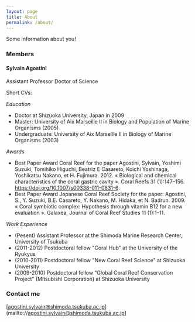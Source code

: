 ```yaml
---
layout: page
title: About
permalink: /about/
---
```


Some information about you!

### Members

#### Sylvain Agostini

Assistant Professor
Doctor of Science

Short CVs:

*Education*
* Doctor at Shizuoka University, Japan in 2009
* Master: University of Aix Marseille II in Biology and Population of Marine Organisms (2005)
* Undergraduate: University of Aix Marseille II in Biology of Marine Organisms (2003)

*Awards*
* Best Paper Award Coral Reef for the paper Agostini, Sylvain, Yoshimi Suzuki, Tomihiko Higuchi, Beatriz E Casareto, Koichi Yoshinaga, Yoshikatsu Nakano, et H. Fujimura. 2012. « Biological and chemical characteristics of the coral gastric cavity ». Coral Reefs 31 (1):147–156. https://doi.org/10.1007/s00338-011-0831-6.
* Best Paper Award Japanese Coral Reef Society for the paper: Agostini, S., Y. Suzuki, B.E. Casareto, Y. Nakano, M. Hidaka, et N. Badrun. 2009. « Coral symbiotic complex: Hypothesis through vitamin B12 for a new evaluation ». Galaxea, Journal of Coral Reef Studies 11 (1):1–11.

*Work Experience*
* (Pesent) Assistant Professor at the Shimoda Marine Research Center, University of Tsukuba
* (2011-2012) Postdoctoral fellow "Coral Hub" at the University of the Ryukyus 
* (2010-2011) Postdoctoral fellow "New Coral Reef Science" at Shizuoka University 
* (2009-2010) Postdoctoral fellow "Global Coral Reef Conservation Project" (Mitsubishi Corporation) at Shizuoka University 

### Contact me

 [agostini.sylvain@shimoda.tsukuba.ac.jp](mailto://agostini.sylvain@shimoda.tsukuba.ac.jp]
